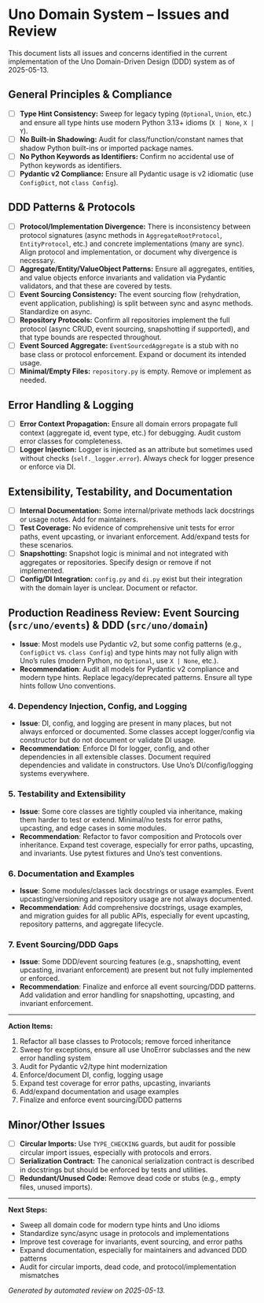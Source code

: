 # Uno Domain System – Issues and Review

This document lists all issues and concerns identified in the current implementation of the Uno Domain-Driven Design (DDD) system as of 2025-05-13.

## General Principles & Compliance

- [ ] **Type Hint Consistency:** Sweep for legacy typing (`Optional`, `Union`, etc.) and ensure all type hints use modern Python 3.13+ idioms (`X | None`, `X | Y`).
- [ ] **No Built-in Shadowing:** Audit for class/function/constant names that shadow Python built-ins or imported package names.
- [ ] **No Python Keywords as Identifiers:** Confirm no accidental use of Python keywords as identifiers.
- [ ] **Pydantic v2 Compliance:** Ensure all Pydantic usage is v2 idiomatic (use `ConfigDict`, not `class Config`).

## DDD Patterns & Protocols

- [ ] **Protocol/Implementation Divergence:** There is inconsistency between protocol signatures (async methods in `AggregateRootProtocol`, `EntityProtocol`, etc.) and concrete implementations (many are sync). Align protocol and implementation, or document why divergence is necessary.
- [ ] **Aggregate/Entity/ValueObject Patterns:** Ensure all aggregates, entities, and value objects enforce invariants and validation via Pydantic validators, and that these are covered by tests.
- [ ] **Event Sourcing Consistency:** The event sourcing flow (rehydration, event application, publishing) is split between sync and async methods. Standardize on async.
- [ ] **Repository Protocols:** Confirm all repositories implement the full protocol (async CRUD, event sourcing, snapshotting if supported), and that type bounds are respected throughout.
- [ ] **Event Sourced Aggregate:** `EventSourcedAggregate` is a stub with no base class or protocol enforcement. Expand or document its intended usage.
- [ ] **Minimal/Empty Files:** `repository.py` is empty. Remove or implement as needed.

## Error Handling & Logging

- [ ] **Error Context Propagation:** Ensure all domain errors propagate full context (aggregate id, event type, etc.) for debugging. Audit custom error classes for completeness.
- [ ] **Logger Injection:** Logger is injected as an attribute but sometimes used without checks (`self._logger.error`). Always check for logger presence or enforce via DI.

## Extensibility, Testability, and Documentation

- [ ] **Internal Documentation:** Some internal/private methods lack docstrings or usage notes. Add for maintainers.
- [ ] **Test Coverage:** No evidence of comprehensive unit tests for error paths, event upcasting, or invariant enforcement. Add/expand tests for these scenarios.
- [ ] **Snapshotting:** Snapshot logic is minimal and not integrated with aggregates or repositories. Specify design or remove if not implemented.
- [ ] **Config/DI Integration:** `config.py` and `di.py` exist but their integration with the domain layer is unclear. Document or refactor.

## Production Readiness Review: Event Sourcing (`src/uno/events`) & DDD (`src/uno/domain`)

- **Issue**: Most models use Pydantic v2, but some config patterns (e.g., `ConfigDict` vs. `class Config`) and type hints may not fully align with Uno’s rules (modern Python, no `Optional`, use `X | None`, etc.).
- **Recommendation**: Audit all models for Pydantic v2 compliance and modern type hints. Replace legacy/deprecated patterns. Ensure all type hints follow Uno conventions.

### 4. Dependency Injection, Config, and Logging

- **Issue**: DI, config, and logging are present in many places, but not always enforced or documented. Some classes accept logger/config via constructor but do not document or validate DI usage.
- **Recommendation**: Enforce DI for logger, config, and other dependencies in all extensible classes. Document required dependencies and validate in constructors. Use Uno’s DI/config/logging systems everywhere.

### 5. Testability and Extensibility

- **Issue**: Some core classes are tightly coupled via inheritance, making them harder to test or extend. Minimal/no tests for error paths, upcasting, and edge cases in some modules.
- **Recommendation**: Refactor to favor composition and Protocols over inheritance. Expand test coverage, especially for error paths, upcasting, and invariants. Use pytest fixtures and Uno’s test conventions.

### 6. Documentation and Examples

- **Issue**: Some modules/classes lack docstrings or usage examples. Event upcasting/versioning and repository usage are not always documented.
- **Recommendation**: Add comprehensive docstrings, usage examples, and migration guides for all public APIs, especially for event upcasting, repository patterns, and aggregate lifecycle.

### 7. Event Sourcing/DDD Gaps

- **Issue**: Some DDD/event sourcing features (e.g., snapshotting, event upcasting, invariant enforcement) are present but not fully implemented or enforced.
- **Recommendation**: Finalize and enforce all event sourcing/DDD patterns. Add validation and error handling for snapshotting, upcasting, and invariant enforcement.

---

**Action Items:**

1. Refactor all base classes to Protocols; remove forced inheritance
2. Sweep for exceptions, ensure all use UnoError subclasses and the new error handling system
3. Audit for Pydantic v2/type hint modernization
4. Enforce/document DI, config, logging usage
5. Expand test coverage for error paths, upcasting, invariants
6. Add/expand documentation and usage examples
7. Finalize and enforce event sourcing/DDD patterns

## Minor/Other Issues

- [ ] **Circular Imports:** Use `TYPE_CHECKING` guards, but audit for possible circular import issues, especially with protocols and errors.
- [ ] **Serialization Contract:** The canonical serialization contract is described in docstrings but should be enforced by tests and utilities.
- [ ] **Redundant/Unused Code:** Remove dead code or stubs (e.g., empty files, unused imports).

---

**Next Steps:**

- Sweep all domain code for modern type hints and Uno idioms
- Standardize sync/async usage in protocols and implementations
- Improve test coverage for invariants, event sourcing, and error paths
- Expand documentation, especially for maintainers and advanced DDD patterns
- Audit for circular imports, dead code, and protocol/implementation mismatches

*Generated by automated review on 2025-05-13.*
